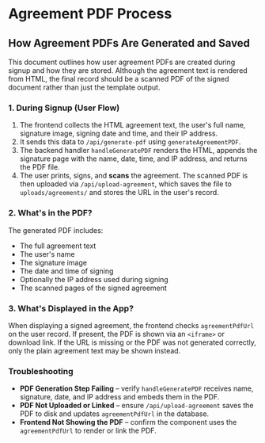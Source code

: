 # Agreement PDF Process

## How Agreement PDFs Are Generated and Saved

This document outlines how user agreement PDFs are created during signup and how they are stored. Although the agreement text is rendered from HTML, the final record should be a scanned PDF of the signed document rather than just the template output.

### 1. During Signup (User Flow)
1. The frontend collects the HTML agreement text, the user's full name, signature image, signing date and time, and their IP address.
2. It sends this data to `/api/generate-pdf` using `generateAgreementPDF`.
3. The backend handler `handleGeneratePDF` renders the HTML, appends the signature page with the name, date, time, and IP address, and returns the PDF file.
4. The user prints, signs, and **scans** the agreement. The scanned PDF is then uploaded via `/api/upload-agreement`, which saves the file to `uploads/agreements/` and stores the URL in the user's record.

### 2. What's in the PDF?
The generated PDF includes:
- The full agreement text
- The user's name
- The signature image
- The date and time of signing
- Optionally the IP address used during signing
- The scanned pages of the signed agreement

### 3. What's Displayed in the App?
When displaying a signed agreement, the frontend checks `agreementPdfUrl` on the user record. If present, the PDF is shown via an `<iframe>` or download link. If the URL is missing or the PDF was not generated correctly, only the plain agreement text may be shown instead.

### Troubleshooting
- **PDF Generation Step Failing** – verify `handleGeneratePDF` receives name, signature, date, and IP address and embeds them in the PDF.
- **PDF Not Uploaded or Linked** – ensure `/api/upload-agreement` saves the PDF to disk and updates `agreementPdfUrl` in the database.
- **Frontend Not Showing the PDF** – confirm the component uses the `agreementPdfUrl` to render or link the PDF.

